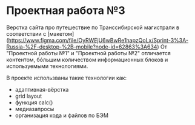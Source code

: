 # Проектная работа №3
Верстка сайта про путешествие по Транссибирской магистрали в соответствии с [макетом] (https://www.figma.com/file/OyRWEjU6wBwRe1hapzQoLx/Sprint-3%3A-Russia-%2F-desktop-%2B-mobile?node-id=62863%3A634)
От "Проектной работы №1" и "Проектной работы №2" отличается контентом, бóльшим количеством информационных блоков и используемыми технологиями.

В проекте использваны такие технологии как:
* адаптивная-вёрстка
* grid layout
* функция calc()
* медиазапросы
* организация кода и файлов по БЭМ